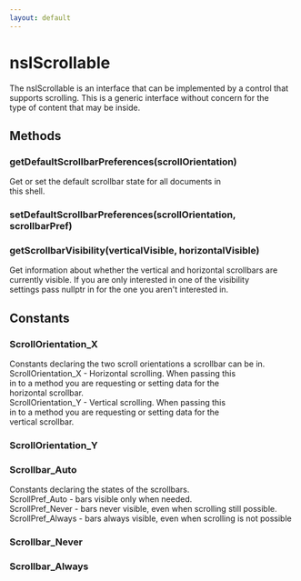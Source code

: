 ```yaml
---
layout: default
---
```


# nsIScrollable #
  
The nsIScrollable is an interface that can be implemented by a control that  
supports scrolling.  This is a generic interface without concern for the   
type of content that may be inside.  
  

## Methods ##

### getDefaultScrollbarPreferences(scrollOrientation) ###
  
Get or set the default scrollbar state for all documents in  
this shell.  
  

### setDefaultScrollbarPreferences(scrollOrientation, scrollbarPref) ###

### getScrollbarVisibility(verticalVisible, horizontalVisible) ###
  
Get information about whether the vertical and horizontal scrollbars are  
currently visible.  If you are only interested in one of the visibility  
settings pass nullptr in for the one you aren't interested in.  
  

## Constants ##

### ScrollOrientation_X ###
  
Constants declaring the two scroll orientations a scrollbar can be in.  
ScrollOrientation_X - Horizontal scrolling.  When passing this  
        in to a method you are requesting or setting data for the  
        horizontal scrollbar.  
ScrollOrientation_Y - Vertical scrolling.  When passing this  
        in to a method you are requesting or setting data for the  
        vertical scrollbar.  
  

### ScrollOrientation_Y ###

### Scrollbar_Auto ###
  
Constants declaring the states of the scrollbars.  
ScrollPref_Auto - bars visible only when needed.  
ScrollPref_Never - bars never visible, even when scrolling still possible.  
ScrollPref_Always - bars always visible, even when scrolling is not possible  
  

### Scrollbar_Never ###

### Scrollbar_Always ###

